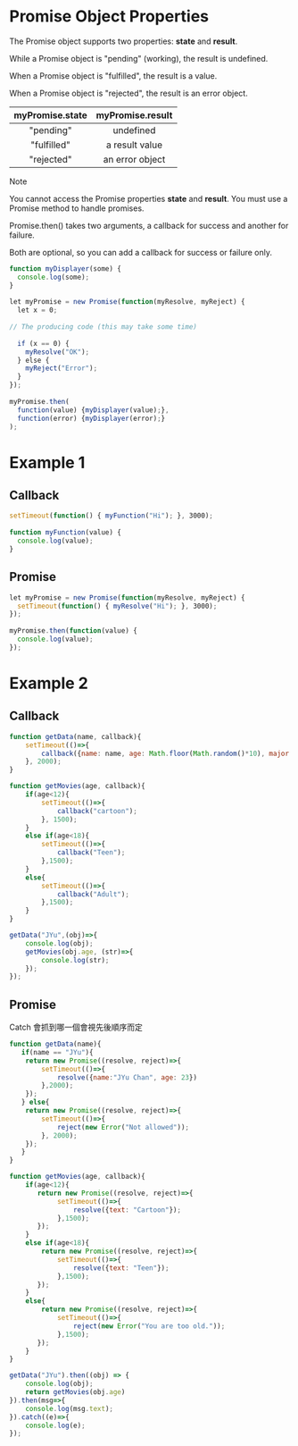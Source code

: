 # Promise Object Properties
The Promise object supports two properties: **state** and **result**.

While a Promise object is "pending" (working), the result is undefined.

When a Promise object is "fulfilled", the result is a value.

When a Promise object is "rejected", the result is an error object.

| myPromise.state | myPromise.result | 
| :--: | :--: |
| "pending" | undefined |
| "fulfilled" | a result value |
| "rejected" | an error object |
> [!note]
> You cannot access the Promise properties **state** and **result**.
> You must use a Promise method to handle promises.

Promise.then() takes two arguments, a callback for success and another for failure.

Both are optional, so you can add a callback for success or failure only.
```js
function myDisplayer(some) {  
  console.log(some);
}  
  
let myPromise = new Promise(function(myResolve, myReject) {  
  let x = 0;  
  
// The producing code (this may take some time)  
  
  if (x == 0) {  
    myResolve("OK");  
  } else {  
    myReject("Error");  
  }  
});  
  
myPromise.then(  
  function(value) {myDisplayer(value);},  
  function(error) {myDisplayer(error);}  
);
```
# Example 1
## Callback
```js
setTimeout(function() { myFunction("Hi"); }, 3000);  
  
function myFunction(value) {  
  console.log(value);
}
```
## Promise
```js
let myPromise = new Promise(function(myResolve, myReject) {  
  setTimeout(function() { myResolve("Hi"); }, 3000);  
});  
  
myPromise.then(function(value) {  
  console.log(value);
});
```

# Example 2
## Callback
```js
function getData(name, callback){
    setTimeout(()=>{
        callback({name: name, age: Math.floor(Math.random()*10), major: "CS"});
    }, 2000);
}

function getMovies(age, callback){
    if(age<12){
        setTimeout(()=>{
            callback("cartoon");
        }, 1500);
    }
    else if(age<18){
        setTimeout(()=>{
            callback("Teen");
        },1500);
    }
    else{
        setTimeout(()=>{
            callback("Adult");
        },1500);
    }
}

getData("JYu",(obj)=>{
    console.log(obj);
    getMovies(obj.age, (str)=>{
        console.log(str);
    });
});
```
## Promise
Catch 會抓到哪一個會視先後順序而定
```js
function getData(name){
   if(name == "JYu"){
    return new Promise((resolve, reject)=>{
        setTimeout(()=>{
            resolve({name:"JYu Chan", age: 23})
        },2000);
    });
   } else{
    return new Promise((resolve, reject)=>{
        setTimeout(()=>{
            reject(new Error("Not allowed"));
        }, 2000);
    });
   }
}

function getMovies(age, callback){
    if(age<12){
       return new Promise((resolve, reject)=>{
            setTimeout(()=>{
                resolve({text: "Cartoon"});
            },1500);
       });
    }
    else if(age<18){
        return new Promise((resolve, reject)=>{
            setTimeout(()=>{
                resolve({text: "Teen"});
            },1500);
       });
    }
    else{
        return new Promise((resolve, reject)=>{
            setTimeout(()=>{
                reject(new Error("You are too old."));
            },1500);
       });
    }
}

getData("JYu").then((obj) => {
    console.log(obj);
    return getMovies(obj.age)
}).then(msg=>{
    console.log(msg.text);
}).catch((e)=>{
    console.log(e);
});
```